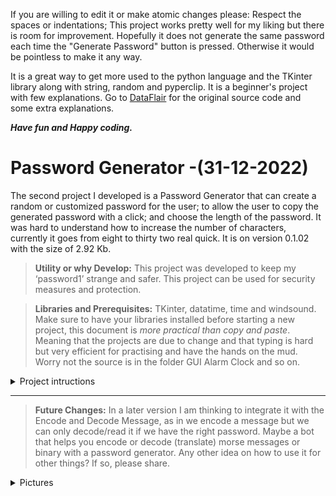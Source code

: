 If you are willing to edit it or make atomic changes please:
Respect the spaces or indentations; This project works pretty well for my liking but there is room for improvement.
Hopefully it does not generate the same password each time the "Generate Password" button is pressed. Otherwise it would be pointless to make it any way.

It is a great way to get more used to the python language and the TKinter library along with string, random and pyperclip.
It is a beginner's project with few explanations. Go to [DataFlair](https://data-flair.training/blogs/python-password-generator/) for the original source code and some extra explanations.

***Have fun and Happy coding.***

# **Password Generator** -(31-12-2022)
The second project I developed is a Password Generator that can create a random or customized password for the user; to allow the user to copy the generated password with a click; and choose the length of the password. It was hard to understand how to increase the number of characters, currently it goes from eight to thirty two real quick. It is on version 0.1.02 with the size of 2.92 Kb.

> **Utility or why Develop:** This project was developed to keep my ‘password1’ strange and safer. This project can be used for security measures and protection.
  
> **Libraries and Prerequisites:** TKinter, datatime, time and windsound. Make sure to have your libraries installed before starting a new project, this document is *more practical than copy and paste*. Meaning that the projects are due to change and that typing is hard but very efficient for practising and have the hands on the mud. Worry not the source is in the folder GUI Alarm Clock and so on.
  
  <details><summary>Project intructions</summary>
  
  <p>
  
  ```
  """
    GIT: @drafonsopena
    + The objective of this project is to create a Password Generator using Python.
    | Group:
    +-+---------------- 1 ----------------
    | Prerequisites:
    | Install libraries (eg: pip3 install tk)
    | Basic Python skills
    | Use a virtual environment
    +---------------- 2 ----------------
    | Project File Structure:
    | Import all the needed libraries/modules
    | Create a dialog box for user input
    | Use 'For' loop to combine different characters for the password
    +---------------- 3 ----------------
    | All necessary libraries for the Password Generator:
    | From tkinter import *
    | Import string, random
    | Import pyperclip
    +------------------------------------
"""
```

</p>

</details>

---

> **Future Changes:** In a later version I am thinking to integrate it with the Encode and Decode Message, as in we encode a message but we can only decode/read it if we have the right password. Maybe a bot that helps you encode or decode (translate) morse messages or binary with a password generator. Any other idea on how to use it for other things? If so, please share.

<details> <summary>Pictures</summary>
  
**Picture 1: Password Generator main window**
  
  ![passwordGeneratorOne](https://user-images.githubusercontent.com/72225601/216067868-a31125c6-0219-4a28-b0ea-924df415a1d3.png)

**Picture 2: Password Generator output window**
  
  ![passwordGeneratorTwo](https://user-images.githubusercontent.com/72225601/216068282-9a9cd6ed-7770-421d-9cbb-2653dfe7778b.png)

</details>
  
  
